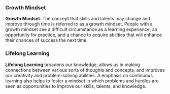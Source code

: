 ### Growth Mindset 

**Growth Mindset**: The concept that skills and talents may change and improve through time is referred to as a growth mindset. People with a growth mindset see a difficult circumstance as a learning experience, an opportunity for practice, and a chance to acquire abilities that will enhance their chances of success the next time.

### Lifelong Learning

**Lifelong Learning** broadens our knowledge, allows us in making connections between various sorts of thoughts and concepts, and improves our creativity and problem-solving abilities. A emphasis on continuous learning also helps to foster a mindset in which problems and hurdles are seen as opportunities to improve our skills, talents, and knowledge.
